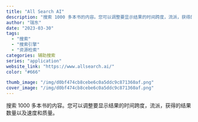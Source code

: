 ```yaml
---
title: "All Search AI"
description: "搜索 1000 多本书的内容。您可以调整要显示结果的时间跨度，流派，获得的结果数量以及速度和质量。"
author: "瑞东"
date: "2023-03-30"
tags:
  - "搜索"
  - "搜索引擎"
  - "资源检索"
categories: 辅助搜索
series: "application"
website_link: "https://www.allsearch.ai/"
color: "#666"

thumb_image: "/img/d0bf474cb8cebe6c0a5ddc9c871360af.png"
cover_image: "/img/d0bf474cb8cebe6c0a5ddc9c871360af.png"
---
```


搜索 1000 多本书的内容。您可以调整要显示结果的时间跨度，流派，获得的结果数量以及速度和质量。